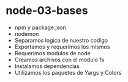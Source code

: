 # node-03-bases

* npm y package.json
* nodemon
* Separamos logica de nuestro codigo
* Exportamos y requerimos los mismos
* Requerimos modulos de node
* Creamos archivos con el modulo fs
* Instalamos dependencias
* Utilizamos los paquetes de Yargs y Colors

